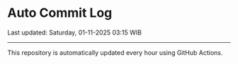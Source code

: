 # Auto Commit Log

Last updated: Saturday, 01-11-2025 03:15 WIB

---

This repository is automatically updated every hour using GitHub Actions.
